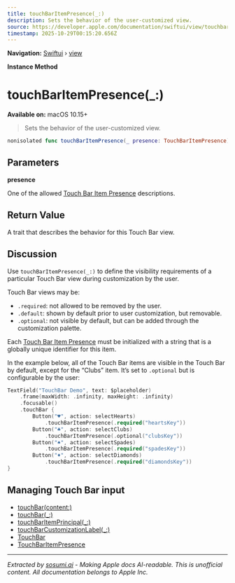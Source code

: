 ```yaml
---
title: touchBarItemPresence(_:)
description: Sets the behavior of the user-customized view.
source: https://developer.apple.com/documentation/swiftui/view/touchbaritempresence(_:)
timestamp: 2025-10-29T00:15:20.656Z
---
```


**Navigation:** [Swiftui](/documentation/swiftui) › [view](/documentation/swiftui/view)

**Instance Method**

# touchBarItemPresence(_:)

**Available on:** macOS 10.15+

> Sets the behavior of the user-customized view.

```swift
nonisolated func touchBarItemPresence(_ presence: TouchBarItemPresence) -> some View
```

## Parameters

**presence**

One of the allowed [Touch Bar Item Presence](/documentation/swiftui/touchbaritempresence) descriptions.



## Return Value

A trait that describes the behavior for this Touch Bar view.

## Discussion

Use `touchBarItemPresence(_:)` to define the visibility requirements of a particular Touch Bar view during customization by the user.

Touch Bar views may be:

- `.required`: not allowed to be removed by the user.
- `.default`: shown by default prior to user customization, but removable.
- `.optional`: not visible by default, but can be added through the customization palette.

Each [Touch Bar Item Presence](/documentation/swiftui/touchbaritempresence) must be initialized with a string that is a globally unique identifier for this item.

In the example below, all of the Touch Bar items are visible in the Touch Bar by default, except for the “Clubs” item. It’s set to `.optional` but is configurable by the user:

```swift
TextField("TouchBar Demo", text: $placeholder)
    .frame(maxWidth: .infinity, maxHeight: .infinity)
    .focusable()
    .touchBar {
        Button("♥️", action: selectHearts)
            .touchBarItemPresence(.required("heartsKey"))
        Button("♣️", action: selectClubs)
            .touchBarItemPresence(.optional("clubsKey"))
        Button("♠️", action: selectSpades)
            .touchBarItemPresence(.required("spadesKey"))
        Button("♦️", action: selectDiamonds)
            .touchBarItemPresence(.required("diamondsKey"))
}
```



## Managing Touch Bar input

- [touchBar(content:)](/documentation/swiftui/view/touchbar(content:))
- [touchBar(_:)](/documentation/swiftui/view/touchbar(_:))
- [touchBarItemPrincipal(_:)](/documentation/swiftui/view/touchbaritemprincipal(_:))
- [touchBarCustomizationLabel(_:)](/documentation/swiftui/view/touchbarcustomizationlabel(_:))
- [TouchBar](/documentation/swiftui/touchbar)
- [TouchBarItemPresence](/documentation/swiftui/touchbaritempresence)

---

*Extracted by [sosumi.ai](https://sosumi.ai) - Making Apple docs AI-readable.*
*This is unofficial content. All documentation belongs to Apple Inc.*
